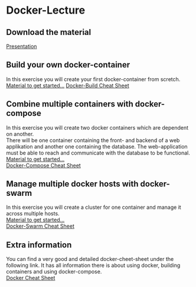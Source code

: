 # Docker-Lecture

## Download the material
[Presentation](./documents/containerisierung.pptx)

## Build your own docker-container
In this exercise you will create your first docker-container from scretch.  
[Material to get started...](./1-docker-build/docker-build.md)
[Docker-Build Cheat Sheet](https://kapeli.com/cheat_sheets/Dockerfile.docset/Contents/Resources/Documents/index)

## Combine multiple containers with docker-compose
In this exercise you will create two docker containers which are dependent on another.  
There will be one container containing the front- and backend of a web applikation and another one containing the database. The web-application must be able to reach and communicate with the database to be functional.  
[Material to get started...](./2-docker-compose/)  
[Docker-Compose Cheat Sheet](./2-docker-compose/docker-compose.md)

## Manage multiple docker hosts with docker-swarm
In this exercise you will create a cluster for one container and manage it across multiple hosts.  
[Material to get started...](./3-docker-swarm/)  
[Docker-Swarm Cheat Sheet](./3-docker-swarm/docker-swarm.md)

## Extra information
You can find a very good and detailed docker-cheet-sheet under the following link. It has all information there is about using docker, building containers and using docker-compose.  
[Docker Cheat Sheet](https://github.com/wsargent/docker-cheat-sheet)
